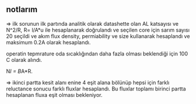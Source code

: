 ## notlarım

=> ilk sorunun ilk partında analitik olarak datashette olan AL katsayısı ve N^2/R, R= l/A*u ile hesaplanarak doğrulandı ve seçilen core için
sarım sayısı 20 seçildi ve akım flux density, permiability ve size kullanarak hesaplandı ve maksimum 0.2A olarak hesaplandı.

operatin tepmrature oda sıcaklığından daha fazla olması beklendiği için 100 C olarak alındı.

N*I = B*A*R. 

=> ikinci partta  kesit alanı enine 4 eşit alana bölünüp hepsi için farklı reluctance sonucu farklı fluxlar hesaplandı. Bu fluxlar toplamı 
birinci partta hesaplanan fluxa eşit olması bekleniyor.
